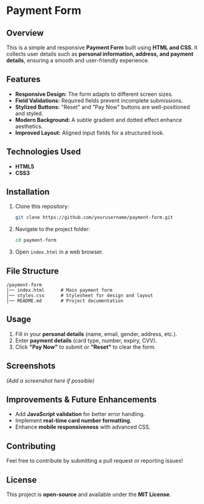 # Payment Form

## Overview
This is a simple and responsive **Payment Form** built using **HTML and CSS**. It collects user details such as **personal information, address, and payment details**, ensuring a smooth and user-friendly experience.

## Features
- **Responsive Design:** The form adapts to different screen sizes.
- **Field Validations:** Required fields prevent incomplete submissions.
- **Stylized Buttons:** "Reset" and "Pay Now" buttons are well-positioned and styled.
- **Modern Background:** A subtle gradient and dotted effect enhance aesthetics.
- **Improved Layout:** Aligned input fields for a structured look.

## Technologies Used
- **HTML5**
- **CSS3**

## Installation
1. Clone this repository:
   ```sh
   git clone https://github.com/yourusername/payment-form.git
   ```
2. Navigate to the project folder:
   ```sh
   cd payment-form
   ```
3. Open `index.html` in a web browser.

## File Structure
```
/payment-form
│── index.html      # Main payment form
│── styles.css      # Stylesheet for design and layout
│── README.md       # Project documentation
```

## Usage
1. Fill in your **personal details** (name, email, gender, address, etc.).
2. Enter **payment details** (card type, number, expiry, CVV).
3. Click **"Pay Now"** to submit or **"Reset"** to clear the form.

## Screenshots
_(Add a screenshot here if possible)_

## Improvements & Future Enhancements
- Add **JavaScript validation** for better error handling.
- Implement **real-time card number formatting**.
- Enhance **mobile responsiveness** with advanced CSS.

## Contributing
Feel free to contribute by submitting a pull request or reporting issues!

## License
This project is **open-source** and available under the **MIT License**.


